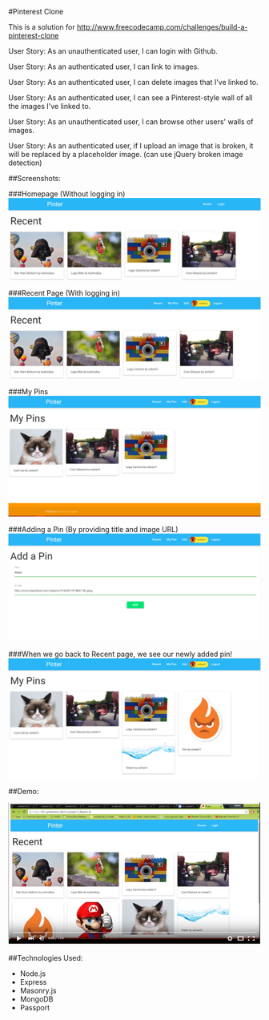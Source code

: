 #Pinterest Clone

This is a solution for http://www.freecodecamp.com/challenges/build-a-pinterest-clone

User Story: As an unauthenticated user, I can login with Github.

User Story: As an authenticated user, I can link to images.

User Story: As an authenticated user, I can delete images that I've linked to.

User Story: As an authenticated user, I can see a Pinterest-style wall of all the images I've linked to.

User Story: As an unauthenticated user, I can browse other users' walls of images.

User Story: As an authenticated user, if I upload an image that is broken, it will be replaced by a placeholder image. (can use jQuery broken image detection)

##Screenshots:

###Homepage (Without logging in)
<img src="images/Clone1.PNG">

###Recent Page (With logging in)
<img src="images/Clone2.PNG">

###My Pins
<img src="images/Clone3.PNG">

###Adding a Pin (By providing title and image URL)
<img src="images/Clone4.PNG">

###When we go back to Recent page, we see our newly added pin!
<img src="images/Clone5.PNG">

##Demo:

[![ScreenShot](images/VideoPicture.PNG)](https://youtu.be/a8ge6w4KSj0)

##Technologies Used:
- Node.js
- Express
- Masonry.js
- MongoDB
- Passport